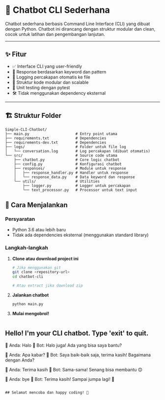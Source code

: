 # 🤖 Chatbot CLI Sederhana

Chatbot sederhana berbasis Command Line Interface (CLI) yang dibuat dengan Python. Chatbot ini dirancang dengan struktur modular dan clean, cocok untuk latihan dan pengembangan lanjutan.

---

## ✨ Fitur

- ✅ Interface CLI yang user-friendly  
- 🧠 Response berdasarkan keyword dan pattern  
- 📝 Logging percakapan otomatis ke file  
- 🧱 Struktur kode modular dan scalable  
- 🧪 Unit testing dengan pytest  
- 🛠️ Tidak menggunakan dependency eksternal  

---

## 🏗️ Struktur Folder

```
Simple-CLI-Chatbot/
├── main.py                     # Entry point utama
├── requirements.txt            # Dependencies
├── requirements-dev.txt        # Dependencies
├── logs/                       # Folder untuk file log
│   └── conversation.log        # Log percakapan (dibuat otomatis)
└── src/                        # Source code utama
    ├── chatbot.py              # Core logic chatbot
    ├── config.py               # Konfigurasi chatbot
    ├── responses/              # Module untuk response
    │   ├── response_handler.py # Handler untuk response
    │   └── response_data.py    # Data keyword dan response
    └── utils/                  # Utilities
        ├── logger.py           # Logger untuk percakapan
        └── text_processor.py   # Processor untuk text input
```

## 🚀 Cara Menjalankan

### Persyaratan
- Python 3.6 atau lebih baru
- Tidak ada dependencies eksternal (menggunakan standard library)

### Langkah-langkah

1. **Clone atau download project ini**
   ```bash
   # Jika menggunakan git
   git clone <repository-url>
   cd chatbot-cli
   
   # Atau extract jika download zip
   ```

2. **Jalankan chatbot**
   ```bash
   python main.py
   ```

3. **Mulai mengobrol!**
   ```bash
Hello! I'm your CLI chatbot. Type 'exit' to quit.
--------------------------------------------------

🧑 Anda: Halo
🤖 Bot: Halo juga! Ada yang bisa saya bantu?

🧑 Anda: Apa kabar?
🤖 Bot: Saya baik-baik saja, terima kasih! Bagaimana dengan Anda?

🧑 Anda: Terima kasih
🤖 Bot: Sama-sama! Senang bisa membantu 😊

🧑 Anda: bye
🤖 Bot: Terima kasih! Sampai jumpa lagi! 👋

```

## Selamat mencoba dan happy coding! 🚀